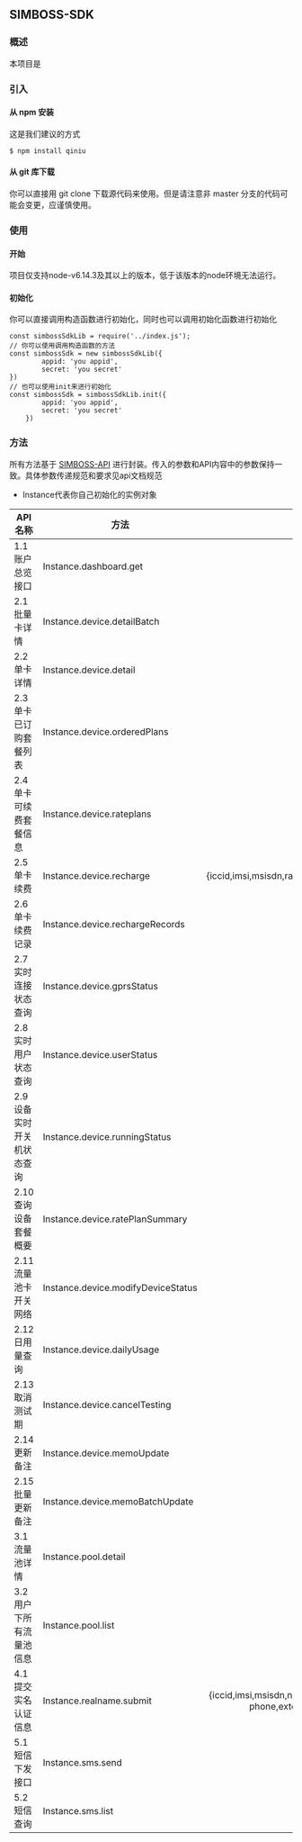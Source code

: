 ## SIMBOSS-SDK
		
### 概述
本项目是
### 引入

#### 从 npm 安装

这是我们建议的方式

	$ npm install qiniu
	
#### 从 git 库下载

你可以直接用 git clone 下载源代码来使用。但是请注意非 master 分支的代码可能会变更，应谨慎使用。

### 使用

#### 开始

项目仅支持node-v6.14.3及其以上的版本，低于该版本的node环境无法运行。


#### 初始化
你可以直接调用构造函数进行初始化，同时也可以调用初始化函数进行初始化

	const simbossSdkLib = require('../index.js');
	// 你可以使用调用构造函数的方法
	const simbossSdk = new simbossSdkLib({
			appid: 'you appid',
			secret: 'you secret'
  	})
	// 也可以使用init来进行初始化
	const simbossSdk = simbossSdkLib.init({
			appid: 'you appid',
			secret: 'you secret'
		})

### 方法

所有方法基于 [SIMBOSS-API](https://simboss.com/www/api-doc/index.html) 进行封装。传入的参数和API内容中的参数保持一致。具体参数传递规范和要求见api文档规范

* Instance代表你自己初始化的实例对象

| API名称 | 方法 | 请求参数 |    
| ------- | --------- | ---------:|
|1.1 账户总览接口         |  Instance.dashboard.get  |  无  |
|2.1 批量卡详情			 | Instance.device.detailBatch        |  {iccids,imsis,msisdns}  |
|2.2 单卡详情				 | Instance.device.detail             |    {{iccid,imsi,msisdn}}  |
|2.3 单卡已订购套餐列表	 | Instance.device.orderedPlans       |  {{iccid,imsi,msisdn}}  |
|2.4 单卡可续费套餐信息	 | Instance.device.rateplans          |   {iccid,imsi,msisdn}    |
|2.5 单卡续费				 | Instance.device.recharge           |   {iccid,imsi,msisdn,ratePlanId,month,externalOrder}  |
|2.6 单卡续费记录			 | Instance.device.rechargeRecords    |   {iccid,imsi,msisdn}  |
|2.7 实时连接状态查询		 | Instance.device.gprsStatus         |   {iccid,imsi,msisdn}   |
|2.8 实时用户状态查询		 | Instance.device.userStatus         |   {iccid,imsi,msisdn}   |
|2.9 设备实时开关机状态查询 | Instance.device.runningStatus      |  {iccid,imsi,msisdn}  |
|2.10 查询设备套餐概要     | Instance.device.ratePlanSummary    |  {iccid,imsi,msisdn}   |
|2.11 流量池卡开关网络     | Instance.device.modifyDeviceStatus |   {iccid,imsi,msisdn,status}  |
|2.12 日用量查询          | Instance.device.dailyUsage         |    {iccid,imsi,msisdn,date}       |
|2.13 取消测试期          | Instance.device.cancelTesting      |  {iccid,imsi,msisdn}   |
|2.14 更新备注            | Instance.device.memoUpdate         |   {iccid,imsi,msisdn,memo}   |
|2.15 批量更新备注         | Instance.device.memoBatchUpdate    |  {iccids,imsis,msisdns,memo}   |
|3.1 流量池详情			 | Instance.pool.detail           |   {iccid,imsi,msisdn}   |
|3.2 用户下所有流量池信息   | Instance.pool.list             |    无    |
|4.1 提交实名认证信息		 | Instance.realname.submit   |    {iccid,imsi,msisdn,name,licenseType,licenseCode,<br>phone,extenalUserName,pic1,pic2,pic3}     |
|5.1 短信下发接口			 | Instance.sms.send                  |   {iccid,imsi,msisdn,text,msgId}    |
|5.2 短信查询             | Instance.sms.list                  |   {iccid,imsi,msisdn,pageNo}  |





